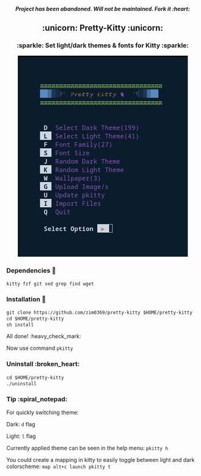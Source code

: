 <p align='center'>
<b><i>Project has been abandoned. Will not be maintained. Fork it :heart:</i></b>
</p>

<h2 align='center'> :unicorn: Pretty-Kitty :unicorn: </h1>
<h3 align='center'> :sparkle: Set light/dark themes & fonts for Kitty :sparkle: </h1>

<p align='center'>
<img src="images/banner.png" /><br>
</p>

### Dependencies :couple:

```
kitty fzf git sed grep find wget
```

### Installation :rainbow:

```
git clone https://github.com/zim0369/pretty-kitty $HOME/pretty-kitty
cd $HOME/pretty-kitty
sh install
```

All done! :heavy\_check\_mark:

Now use command `pkitty`

### Uninstall :broken\_heart:

```
cd $HOME/pretty-kitty
./uninstall
```

### Tip :spiral\_notepad:

For quickly switching theme:

Dark: `d` flag

Light: `l` flag

Currently applied theme can be seen in the help menu:
`pkitty h`

You could create a mapping in kitty to easily toggle between light and dark
colorscheme:
`map alt+c launch pkitty t`
